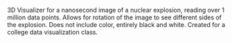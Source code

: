 3D Visualizer for a nanosecond image of a nuclear explosion, reading over 1 million data points.
Allows for rotation of the image to see different sides of the explosion.
Does not include color, entirely black and white.
Created for a college data visualization class.
